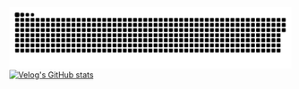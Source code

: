 <a href=#><img src="contributions.svg"></a>
[![Velog's GitHub stats](https://velog-readme-stats.vercel.app/api?name=wowseok)]([벨로그링크](https://velog.io/@wowseok))
